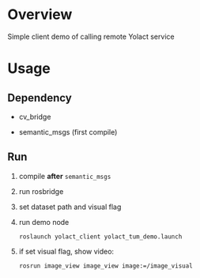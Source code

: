 # Overview

Simple client demo of calling remote Yolact service

# Usage

## Dependency

- cv_bridge

- semantic_msgs (first compile)

## Run

1. compile **after** `semantic_msgs`

2. run rosbridge

3. set dataset path and visual flag

4. run demo node

    ```$xslt
    roslaunch yolact_client yolact_tum_demo.launch
    ```

5. if set visual flag, show video:

    ```$xslt
    rosrun image_view image_view image:=/image_visual
    ```